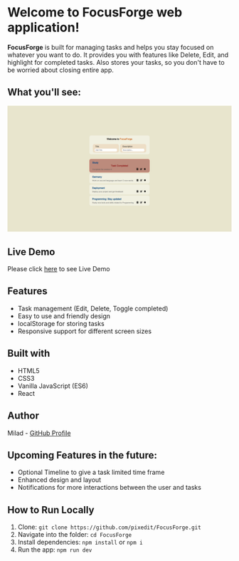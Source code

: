 # Welcome to FocusForge web application!

**FocusForge** is built for managing tasks and helps you stay focused on whatever you want to do. It provides you with features like Delete, Edit, and highlight for completed tasks. Also stores your tasks, so you don't have to be worried about closing entire app.

## What you'll see:

<img src="./assets/image/FocusForge-screenshot.png" alt="A brief view of FocusForge" title="FocusForge" style="width: 500"/>

## Live Demo

Please click [here](https://pixedit.github.io/FocusForge/) to see Live Demo

## Features

- Task management (Edit, Delete, Toggle completed)
- Easy to use and friendly design
- localStorage for storing tasks
- Responsive support for different screen sizes

## Built with

- HTML5
- CSS3
- Vanilla JavaScript (ES6)
- React

## Author

Milad - [GitHub Profile](https://github.com/pixedit)

## Upcoming Features in the future:

- Optional Timeline to give a task limited time frame
- Enhanced design and layout
- Notifications for more interactions between the user and tasks

## How to Run Locally

1. Clone: `git clone https://github.com/pixedit/FocusForge.git`
2. Navigate into the folder: `cd FocusForge`
3. Install dependencies: `npm install` or `npm i`
4. Run the app: `npm run dev`
